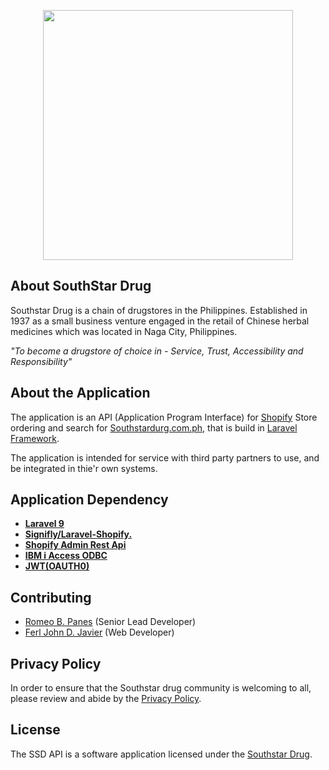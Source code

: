 <p align="center"><a href="https://southstardrug.com.ph/" target="_blank"><img src="img\ssd_logo.avif" width="400"></a></p>

<p align="center"> 
<!-- <a href="https://travis-ci.org/laravel/framework"><img src="https://travis-ci.org/laravel/framework.svg" alt="Build Status"></a>
<a href="https://packagist.org/packages/laravel/framework"><img src="https://poser.pugx.org/laravel/framework/d/total.svg" alt="Total Downloads"></a> -->
 <!-- <a href="https://packagist.org/packages/laravel/framework"><img src="https://poser.pugx.org/laravel/framework/v/stable.svg" alt="Latest Stable Version"></a>
<a href="https://packagist.org/packages/laravel/framework"><img src="https://poser.pugx.org/laravel/framework/license.svg" alt="License"></a>  -->
</p> 

## About SouthStar Drug

Southstar Drug is a chain of drugstores in the Philippines. Established in 1937 as a small business venture engaged in the retail of Chinese herbal medicines which was located in Naga City, Philippines.



<em>"To become a drugstore of choice in - Service, Trust, Accessibility and Responsibility"</em>


<!-- - [Simple, fast routing engine](https://laravel.com/docs/routing).
- [Powerful dependency injection container](https://laravel.com/docs/container).
- Multiple back-ends for [session](https://laravel.com/docs/session) and [cache](https://laravel.com/docs/cache) storage.
- Expressive, intuitive [database ORM](https://laravel.com/docs/eloquent).
- Database agnostic [schema migrations](https://laravel.com/docs/migrations).
- [Robust background job processing](https://laravel.com/docs/queues).
- [Real-time event broadcasting](https://laravel.com/docs/broadcastin.g) -->

<!-- Laravel is accessible, powerful, and provides tools required for large, robust applications. -->

## About the Application

The application is an API (Application Program Interface) for [Shopify](https://www.shopify.com/) Store ordering and search for [Southstardurg.com.ph](https://southstardrug.com.ph/), that is build in [Laravel Framework](https://laravel.com/).

The application is intended for service with third party partners to use, and be integrated in thie'r own systems. 

## Application Dependency

- **[Laravel 9](https://laravel.com/)**
- **[Signifly/Laravel-Shopify.](https://github.com/signifly/laravel-shopify)**
- **[Shopify Admin Rest Api](https://shopify.dev/api/admin-rest)**
- **[IBM i Access ODBC](https://ibmi-oss-docs.readthedocs.io/en/latest/odbc/installation.html)**
- **[JWT(OAUTH0)](https://jwt.io/)**

## Contributing

- [Romeo B. Panes](romeo.panes@southstardrug.com.ph) (Senior Lead Developer)
- [Ferl John D. Javier](https://github.com/ferlerrorr/) (Web Developer)

## Privacy Policy

In order to ensure that the Southstar drug community is welcoming to all, please review and abide by the [Privacy Policy](https://southstardrug.com.ph/policies/privacy-policy).

## License

The SSD API is a software application licensed under the [Southstar Drug](#).
